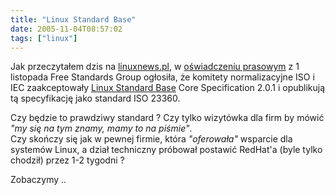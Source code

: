```yaml
---
title: "Linux Standard Base"
date: 2005-11-04T08:57:02
tags: ["linux"]
---
```

Jak przeczytałem dzis na <a href="http://linuxnews.pl">linuxnews.pl</a>, 
w <a href="http://www.freestandards.org/news/press.php?id=1&amp;view=full">oświadczeniu prasowym</a> 
z 1 listopada Free Standards Group ogłosiła, że komitety normalizacyjne ISO i IEC zaakceptowały <a href="http://refspecs.freestandards.org/lsb.shtml">Linux Standard Base</a> Core Specification 2.0.1 
i opublikują tą specyfikację jako standard ISO 23360.</em>

Czy będzie to prawdziwy standard ? Czy tylko wizytówka dla firm by mówić <em>"my się na tym znamy, mamy to na piśmie"</em>.<br>Czy skończy się jak w pewnej firmie, która <em>"oferowała"</em> wsparcie dla systemów Linux, a dział techniczny próbował postawić RedHat'a (byle tylko chodził) przez 1-2 tygodni ?

Zobaczymy ..
